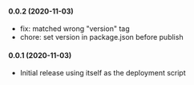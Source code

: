 #### 0.0.2 (2020-11-03)
- fix: matched wrong "version" tag
- chore: set version in package.json before publish

#### 0.0.1 (2020-11-03)
- Initial release using itself as the deployment script
